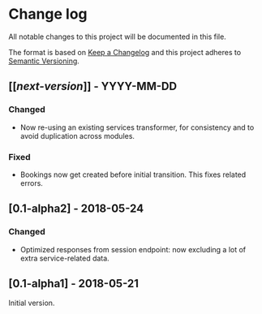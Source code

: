 # Change log
All notable changes to this project will be documented in this file.

The format is based on [Keep a Changelog](http://keepachangelog.com/)
and this project adheres to [Semantic Versioning](http://semver.org/).

## [[*next-version*]] - YYYY-MM-DD
### Changed
- Now re-using an existing services transformer, for consistency and to avoid duplication across modules.

### Fixed
- Bookings now get created before initial transition. This fixes related errors.

## [0.1-alpha2] - 2018-05-24
### Changed
- Optimized responses from session endpoint: now excluding a lot of extra service-related data.

## [0.1-alpha1] - 2018-05-21
Initial version.
